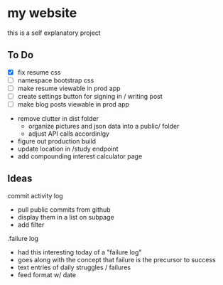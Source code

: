# my website

this is a self explanatory project

## To Do
- [x] fix resume css
- [ ] namespace bootstrap css
- [ ] make resume viewable in prod app
- [ ] create settings button for signing in / writing post
- [ ] make blog posts viewable in prod app
- remove clutter in dist folder
   - organize pictures and json data into a public/ folder
   - adjust API calls accordinlgy
- figure out production build
- update location in /study endpoint
- add compounding interest calculator page

## Ideas

commit activity log
- pull public commits from github
- display them in a list on subpage
- add filter

.failure log
- had this interesting today of a "failure log"
- goes along with the concept that failure is the precursor to success
- text entries of daily struggles / failures
- feed format w/ date